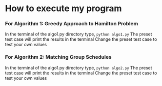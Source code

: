 # How to execute my program

### For Algorithm 1: Greedy Approach to Hamilton Problem
In the terminal of the algo1.py directory type, `python algo1.py`
The preset test case will print the results in the terminal
Change the preset test case to test your own values

### For Algorithm 2:  Matching Group Schedules
In the terminal of the algo1.py directory type, `python algo2.py`
The preset test case will print the results in the terminal
Change the preset test case to test your own values
